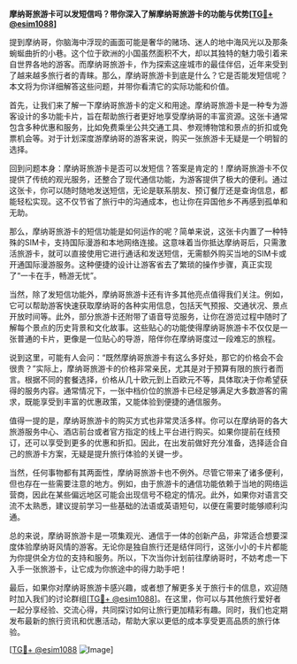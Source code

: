 **摩纳哥旅游卡可以发短信吗？带你深入了解摩纳哥旅游卡的功能与优势[[TG💪+ @esim1088](https://t.me/s/esim1088)]**

提到摩纳哥，你脑海中浮现的画面可能是奢华的赌场、迷人的地中海风光以及那条蜿蜒曲折的小巷。这个位于欧洲的小国虽然面积不大，却以其独特的魅力吸引着来自世界各地的游客。而摩纳哥旅游卡，作为探索这座城市的最佳伴侣，近年来受到了越来越多旅行者的青睐。那么，摩纳哥旅游卡到底是什么？它是否能发短信呢？本文将为你详细解答这些问题，并带你看清它的实际功能和价值。

首先，让我们来了解一下摩纳哥旅游卡的定义和用途。摩纳哥旅游卡是一种专为游客设计的多功能卡片，旨在帮助旅行者更好地享受摩纳哥的丰富资源。这张卡通常包含多种优惠和服务，比如免费乘坐公共交通工具、参观博物馆和景点的折扣或免票机会等。对于计划深度游摩纳哥的游客来说，购买一张旅游卡无疑是一个明智的选择。

回到问题本身：摩纳哥旅游卡是否可以发短信？答案是肯定的！摩纳哥旅游卡不仅提供了传统的观光服务，还整合了现代通信功能，为游客提供了极大的便利。通过这张卡，你可以随时随地发送短信，无论是联系朋友、预订餐厅还是查询信息，都能轻松实现。这不仅节省了旅行中的沟通成本，也让你在异国他乡不再感到孤单和无助。

那么，摩纳哥旅游卡的短信功能是如何运作的呢？简单来说，这张卡内置了一种特殊的SIM卡，支持国际漫游和本地网络连接。这意味着当你抵达摩纳哥后，只需激活旅游卡，就可以直接使用它进行通话和发送短信，无需额外购买当地的SIM卡或开通国际漫游服务。这种便捷的设计让游客省去了繁琐的操作步骤，真正实现了“一卡在手，畅游无忧”。

当然，除了发短信功能外，摩纳哥旅游卡还有许多其他亮点值得我们关注。例如，它可以帮助游客快速获取摩纳哥的各种实用信息，包括天气预报、交通状况、景点开放时间等。此外，部分旅游卡还附带了语音导览服务，让你在游览过程中随时了解每个景点的历史背景和文化故事。这些贴心的功能使得摩纳哥旅游卡不仅仅是一张普通的卡片，更像是一位贴心的导游，陪伴你在摩纳哥度过一段难忘的旅程。

说到这里，可能有人会问：“既然摩纳哥旅游卡有这么多好处，那它的价格会不会很贵？”实际上，摩纳哥旅游卡的价格非常亲民，尤其是对于预算有限的旅行者而言。根据不同的套餐选择，价格从几十欧元到上百欧元不等，具体取决于你希望获得的服务内容。通常情况下，一张中档价位的旅游卡已经足够满足大多数游客的需求，既能享受到丰富的优惠政策，又能体验到便捷的通信服务。

值得一提的是，摩纳哥旅游卡的购买方式也非常灵活多样。你可以在摩纳哥的各大旅游服务中心、酒店前台或者官方指定的线上平台进行购买。如果你提前在线预订，还可以享受到更多的优惠和折扣。因此，在出发前做好充分准备，选择适合自己的旅游卡方案，无疑是提升旅行体验的关键一步。

当然，任何事物都有其两面性，摩纳哥旅游卡也不例外。尽管它带来了诸多便利，但也存在一些需要注意的地方。例如，由于旅游卡的通信功能依赖于当地的网络运营商，因此在某些偏远地区可能会出现信号不稳定的情况。此外，如果你对语言交流不太熟悉，建议提前学习一些基础的法语或英语短句，以便在需要时能够顺利沟通。

总的来说，摩纳哥旅游卡是一项集观光、通信于一体的创新产品，非常适合想要深度体验摩纳哥风情的游客。无论你是独自旅行还是结伴同行，这张小小的卡片都能为你提供全方位的支持和服务。所以，下次当你计划前往摩纳哥时，不妨考虑一下入手一张旅游卡，让它成为你旅途中的得力助手吧！

最后，如果你对摩纳哥旅游卡感兴趣，或者想了解更多关于旅行卡的信息，欢迎随时加入我们的讨论群组[[TG💪+ @esim1088](https://t.me/s/esim1088)]。在这里，你可以与其他旅行爱好者一起分享经验、交流心得，共同探讨如何让旅行更加精彩有趣。同时，我们也定期发布最新的旅行资讯和优惠活动，帮助大家以更低的成本享受更高品质的旅行体验。

[[TG💪+ @esim1088](https://t.me/s/esim1088) ![Image](https://i.postimg.cc/4NQfJmqS/Snipaste-2025-05-13-00-14-12.png)]